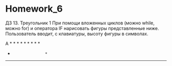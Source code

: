 # Homework_6

ДЗ 13. Треугольник 1
При помощи вложенных циклов (можно while, можно for) и оператора IF нарисовать фигуры представленные ниже. Пользователь вводит, с клавиатуры, высоту фигуры в символах.

  A         *
          *   *
        *       *
      *           *
    *               *
  *                   *
* * * * * * * * * * * * *
